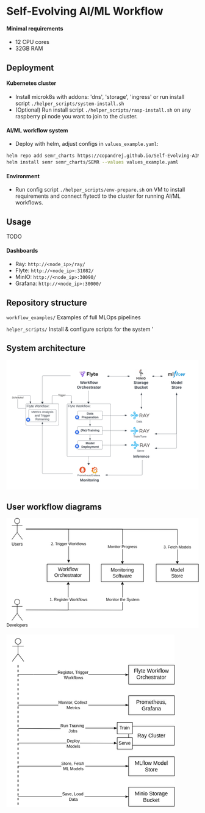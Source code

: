 # Self-Evolving AI/ML Workflow


#### Minimal requirements
- 12 CPU cores
- 32GB RAM

## Deployment

#### Kubernetes cluster
- Install microk8s with addons: 'dns', 'storage', 'ingress' or run install script `./helper_scripts/system-install.sh`
- (Optional) Run install script `./helper_scripts/rasp-install.sh` on any raspberry pi node you want to join to the cluster.

#### AI/ML workflow system
- Deploy with helm, adjust configs in `values_example.yaml`:

```bash
helm repo add semr_charts https://copandrej.github.io/Self-Evolving-AIML-Workflow/
helm install semr semr_charts/SEMR --values values_example.yaml
```

#### Environment
- Run config script `./helper_scripts/env-prepare.sh` on VM to install requirements and connect flytectl to the cluster for running AI/ML workflows.


## Usage

TODO

#### Dashboards
- Ray: `http://<node_ip>/ray/`
- Flyte: `http://<node_ip>:31082/`
- MinIO: `http://<node_ip>:30090/`
- Grafana: `http://<node_ip>:30000/`

## Repository structure

`workflow_examples/`
Examples of full MLOps pipelines

`helper_scripts/`
Install & configure scripts for the system
'

## System architecture

![arch](fig/arch.png)

## User workflow diagrams

![arch](fig/actor_workflow_diag.png)

![arch](fig/all_actors_workflow_diag.png)
